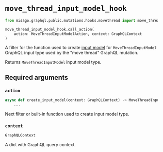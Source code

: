 # `move_thread_input_model_hook`

```python
from misago.graphql.public.mutations.hooks.movethread import move_thread_input_model_hook

move_thread_input_model_hook.call_action(
    action: MoveThreadInputModelAction, context: GraphQLContext
)
```

A filter for the function used to create [input model](https://pydantic-docs.helpmanual.io/usage/models/) for `MoveThreadInputModel` GraphQL input type used by the "move thread" GraphQL mutation.

Returns `MoveThreadInputModel` input model type.


## Required arguments

### `action`

```python
async def create_input_model(context: GraphQLContext) -> MoveThreadInputModel:
    ...
```

Next filter or built-in function used to create input model type.


### `context`

```python
GraphQLContext
```

A dict with GraphQL query context.